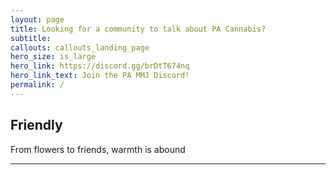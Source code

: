 ```yaml
---
layout: page
title: Looking for a community to talk about PA Cannabis?
subtitle: 
callouts: callouts_landing_page
hero_size: is_large
hero_link: https://discord.gg/brDtT674nq
hero_link_text: Join the PA MMJ Discord!
permalink: /
---
```


## Friendly

From flowers to friends, warmth is abound

---

